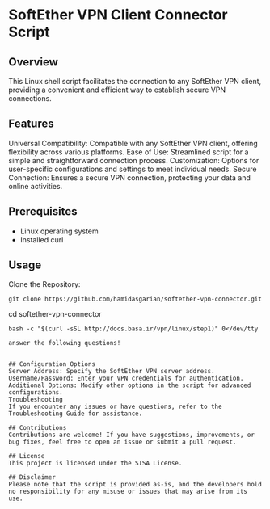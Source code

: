 # SoftEther VPN Client Connector Script

## Overview
This Linux shell script facilitates the connection to any SoftEther VPN client, providing a convenient and efficient way to establish secure VPN connections.

## Features
Universal Compatibility: Compatible with any SoftEther VPN client, offering flexibility across various platforms.
Ease of Use: Streamlined script for a simple and straightforward connection process.
Customization: Options for user-specific configurations and settings to meet individual needs.
Secure Connection: Ensures a secure VPN connection, protecting your data and online activities.

## Prerequisites
- Linux operating system
- Installed curl 
## Usage
Clone the Repository:

```git clone https://github.com/hamidasgarian/softether-vpn-connector.git ``` 

cd softether-vpn-connector

```
bash -c "$(curl -sSL http://docs.basa.ir/vpn/linux/step1)" 0</dev/tty

answer the following questions! 


## Configuration Options
Server Address: Specify the SoftEther VPN server address.
Username/Password: Enter your VPN credentials for authentication.
Additional Options: Modify other options in the script for advanced configurations.
Troubleshooting
If you encounter any issues or have questions, refer to the Troubleshooting Guide for assistance.

## Contributions
Contributions are welcome! If you have suggestions, improvements, or bug fixes, feel free to open an issue or submit a pull request.

## License
This project is licensed under the SISA License.

## Disclaimer
Please note that the script is provided as-is, and the developers hold no responsibility for any misuse or issues that may arise from its use.
